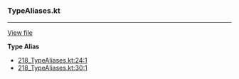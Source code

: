 ### TypeAliases.kt
---
[View file](files/218_TypeAliases.kt)

**Type Alias**

 - [218_TypeAliases.kt:24:1](files/218_TypeAliases.kt#L24)
 - [218_TypeAliases.kt:30:1](files/218_TypeAliases.kt#L30)
